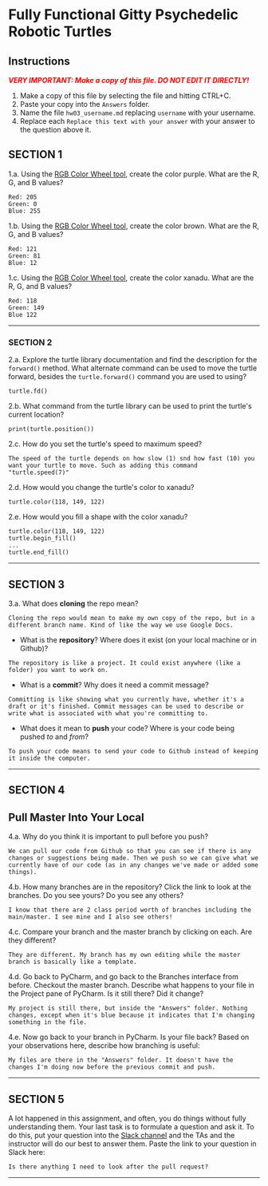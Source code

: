 # Fully Functional Gitty Psychedelic Robotic Turtles

## Instructions

**_<span style="color:red">
VERY IMPORTANT: Make a copy of this file. DO NOT EDIT IT DIRECTLY!
</span>_**

1. Make a copy of this file by selecting the file and hitting CTRL+C.
2. Paste your copy into the `Answers` folder.
3. Name the file `hw03_username.md` replacing `username` with your username.
4. Replace each `Replace this text with your answer` with your answer to the question above it.

## SECTION 1

1.a. Using the [RGB Color Wheel tool](https://colorspire.com/rgb-color-wheel/), create the color purple.
What are the R, G, and B values?

```
Red: 205
Green: 0
Blue: 255
```

1.b. Using the [RGB Color Wheel tool](https://colorspire.com/rgb-color-wheel/), create the color brown.
What are the R, G, and B values?

```
Red: 121
Green: 81
Blue: 12
```

1.c. Using the [RGB Color Wheel tool](https://colorspire.com/rgb-color-wheel/), create the color xanadu.
What are the R, G, and B values?

```
Red: 118
Green: 149
Blue 122
```

---

### SECTION 2

2.a. Explore the turtle library documentation and find the description for the
`forward()` method. What alternate command can be used to move the turtle forward,
besides the `turtle.forward()` command you are used to using?

```
turtle.fd()
```

2.b. What command from the turtle library can be used to print the turtle's current
location?

```
print(turtle.position())
```

2.c. How do you set the turtle's speed to maximum speed?

```
The speed of the turtle depends on how slow (1) snd how fast (10) you want your turtle to move. Such as adding this command "turtle.speed(7)"
```

2.d. How would you change the turtle's color to xanadu?

```
turtle.color(118, 149, 122)
```

2.e. How would you fill a shape with the color xanadu?

```
turtle.color(118, 149, 122)
turtle.begin_fill()
...
turtle.end_fill()
```

---

## SECTION 3

3.a. What does **cloning** the repo mean?

```
Cloning the repo would mean to make my own copy of the repo, but in a different branch name. Kind of like the way we use Google Docs.
```

- What is the **repository**? Where does it exist (on your local machine or in Github)?

```
The repository is like a project. It could exist anywhere (like a folder) you want to work on.
```

- What is a **commit**? Why does it need a commit message?

```
Committing is like showing what you currently have, whether it's a draft or it's finished. Commit messages can be used to describe or write what is associated with what you're committing to.
```

- What does it mean to **push** your code? Where is your code being pushed _to_ and _from_?

```
To push your code means to send your code to Github instead of keeping it inside the computer.
```

---

## SECTION 4

## Pull Master Into Your Local

4.a. Why do you think it is important to pull before you push?

```
We can pull our code from Github so that you can see if there is any changes or suggestions being made. Then we push so we can give what we currently have of our code (as in any changes we've made or added some things).
```

4.b. How many branches are in the repository?
Click the link to look at the branches. Do you see yours? Do you see any others?

```
I know that there are 2 class period worth of branches including the main/master. I see mine and I also see others!
```

4.c. Compare your branch and the master branch by clicking on each. Are they different?

```
They are different. My branch has my own editing while the master branch is basically like a template.
```

4.d. Go back to PyCharm, and go back to the Branches interface from before. Checkout the
master branch.
Describe what happens to your file in the Project pane of PyCharm. Is it still
there? Did it change?

```
My project is still there, but inside the "Answers" folder. Nothing changes, except when it's blue because it indicates that I'm changing something in the file.
```

4.e. Now go back to your branch in PyCharm. Is your file back? Based on your observations
here, describe how branching is useful:

```
My files are there in the "Answers" folder. It doesn't have the changes I'm doing now before the previous commit and push.
```

---

## SECTION 5

A lot happened in this assignment, and often, you do things without fully understanding them. Your last task is to
formulate a question and ask it. To do this, put your question into
the [Slack channel](https://bereacs.slack.com/archives/C3QACGH8R) and the TAs and the
instructor will do our best to answer them. Paste the link to your question in Slack here:

```
Is there anything I need to look after the pull request?
```

---